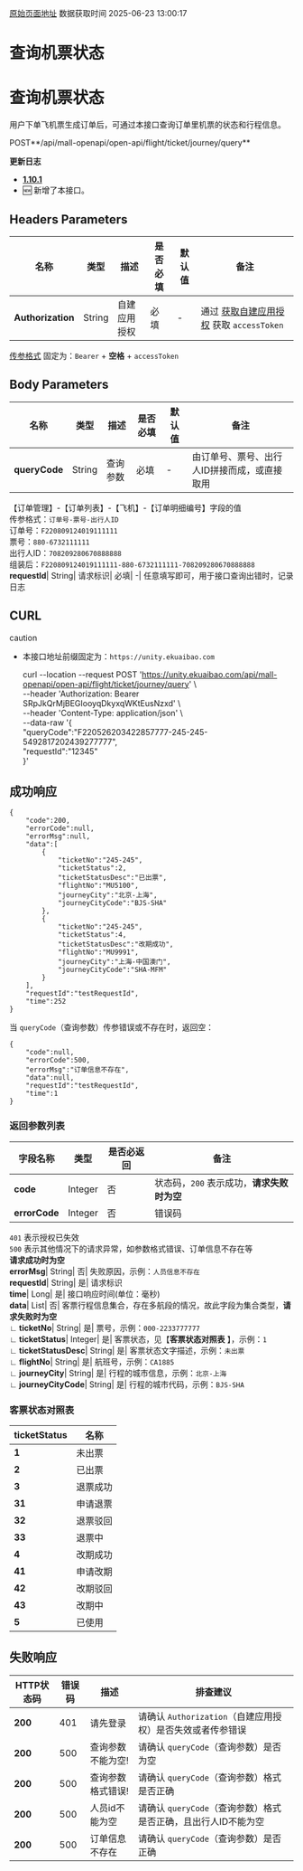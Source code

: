 [原始页面地址](https://docs.ekuaibao.com/docs/open-api/mall/get-flight-ticket-journey-byId)
数据获取时间 2025-06-23 13:00:17

# 查询机票状态

# 查询机票状态  
  
用户下单飞机票生成订单后，可通过本接口查询订单里机票的状态和行程信息。

POST**/api/mall-openapi/open-api/flight/ticket/journey/query**

**更新日志**

  * [**1.10.1**](/updateLog/update-log#1101)
  * 🆕 新增了本接口。



## Headers Parameters​

名称| 类型| 描述| 是否必填| 默认值| 备注  
---|---|---|---|---|---  
**Authorization**|  String| 自建应用授权| 必填| -| 通过 [获取自建应用授权](/docs/open-api/getting-started/platform-auth) 获取 `accessToken`  
[传参格式](/docs/open-api/mall/question-answer#%E9%97%AE%E9%A2%98%E4%B8%80) 固定为：`Bearer` \+ **空格** \+ `accessToken`  
  
## Body Parameters​

名称| 类型| 描述| 是否必填| 默认值| 备注  
---|---|---|---|---|---  
**queryCode**|  String| 查询参数| 必填| -| 由订单号、票号、出行人ID拼接而成，或直接取用  
【订单管理】-【订单列表】-【飞机】-【订单明细编号】字段的值  
传参格式：`订单号-票号-出行人ID`  
订单号：`F220809124019111111`  
票号：`880-6732111111`  
出行人ID：`708209280670888888`  
组装后：`F220809124019111111-880-6732111111-708209280670888888`  
**requestId**|  String| 请求标识| 必填| -| 任意填写即可，用于接口查询出错时，记录日志  
  
## CURL​

caution

  * 本接口地址前缀固定为：`https://unity.ekuaibao.com`


    
    
    curl --location --request POST 'https://unity.ekuaibao.com/api/mall-openapi/open-api/flight/ticket/journey/query' \  
    --header 'Authorization: Bearer SRpJkQrMjBEGIooyqDkyxqWKtEusNzxd' \  
    --header 'Content-Type: application/json' \  
    --data-raw '{  
        "queryCode":"F220526203422857777-245-245-5492817202439277777",  
        "requestId":"12345"  
    }'  
    

## 成功响应​
    
    
    {  
        "code":200,  
        "errorCode":null,  
        "errorMsg":null,  
        "data":[  
            {  
                "ticketNo":"245-245",  
                "ticketStatus":2,  
                "ticketStatusDesc":"已出票",  
                "flightNo":"MU5100",  
                "journeyCity":"北京-上海",  
                "journeyCityCode":"BJS-SHA"  
            },  
            {  
                "ticketNo":"245-245",  
                "ticketStatus":4,  
                "ticketStatusDesc":"改期成功",  
                "flightNo":"MU9991",  
                "journeyCity":"上海-中国澳门",  
                "journeyCityCode":"SHA-MFM"  
            }  
        ],  
        "requestId":"testRequestId",  
        "time":252  
    }  
    

当 `queryCode`（查询参数）传参错误或不存在时，返回空：
    
    
    {  
        "code":null,  
        "errorCode":500,  
        "errorMsg":"订单信息不存在",  
        "data":null,  
        "requestId":"testRequestId",  
        "time":1  
    }  
    

### 返回参数列表​

字段名称| 类型| 是否必返回| 备注  
---|---|---|---  
**code**|  Integer| 否| 状态码，`200` 表示成功，**请求失败时为空**  
**errorCode**|  Integer| 否| 错误码  
`401` 表示授权已失效  
`500` 表示其他情况下的请求异常，如参数格式错误、订单信息不存在等  
**请求成功时为空**  
**errorMsg**|  String| 否| 失败原因，示例：`人员信息不存在`  
**requestId**|  String| 是| 请求标识  
**time**|  Long| 是| 接口响应时间(单位：毫秒)  
**data**|  List| 否| 客票行程信息集合，存在多航段的情况，故此字段为集合类型，**请求失败时为空**  
**∟ ticketNo**|  String| 是| 票号，示例：`000-2233777777`  
**∟ ticketStatus**|  Integer| 是| 客票状态，见【**客票状态对照表** 】，示例：`1`  
**∟ ticketStatusDesc**|  String| 是| 客票状态文字描述，示例：`未出票`  
**∟ flightNo**|  String| 是| 航班号，示例：`CA1885`  
**∟ journeyCity**|  String| 是| 行程的城市信息，示例：`北京-上海`  
**∟ journeyCityCode**|  String| 是| 行程的城市代码，示例：`BJS-SHA`  
  
### 客票状态对照表​

ticketStatus| 名称  
---|---  
**1**|  未出票  
**2**|  已出票  
**3**|  退票成功  
**31**|  申请退票  
**32**|  退票驳回  
**33**|  退票中  
**4**|  改期成功  
**41**|  申请改期  
**42**|  改期驳回  
**43**|  改期中  
**5**|  已使用  
  
## 失败响应​

HTTP状态码| 错误码| 描述| 排查建议  
---|---|---|---  
**200**|  401| 请先登录| 请确认 `Authorization`（自建应用授权）是否失效或者传参错误  
**200**|  500| 查询参数不能为空!| 请确认 `queryCode`（查询参数）是否为空  
**200**|  500| 查询参数格式错误!| 请确认 `queryCode`（查询参数）格式是否正确  
**200**|  500| 人员id不能为空| 请确认 `queryCode`（查询参数）格式是否正确，且出行人ID不能为空  
**200**|  500| 订单信息不存在| 请确认 `queryCode`（查询参数）是否正确
